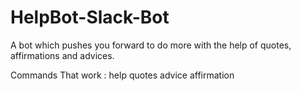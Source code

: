 # HelpBot-Slack-Bot

A bot which pushes you forward to do more with the help of quotes, affirmations and advices. 

Commands That work : 
help
quotes
advice
affirmation
